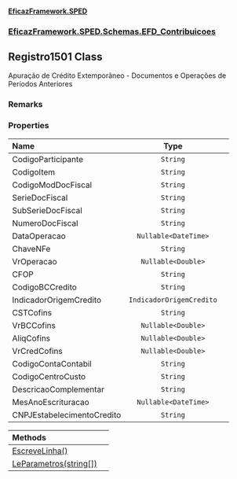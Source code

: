 #### [EficazFramework.SPED](EficazFrameworkSPED.md 'EficazFramework SPED')
### [EficazFramework.SPED.Schemas.EFD_Contribuicoes](EficazFramework.SPED.Schemas.EFD_Contribuicoes.md 'EficazFramework.SPED.Schemas.EFD_Contribuicoes')

## Registro1501 Class

Apuração de Crédito Extemporâneo - Documentos e Operações de Períodos Anteriores

### Remarks
### Properties

| Name | Type | |
| :--- | :---: | :--- |
| CodigoParticipante | `String` |  |
| CodigoItem | `String` |  |
| CodigoModDocFiscal | `String` |  |
| SerieDocFiscal | `String` |  |
| SubSerieDocFiscal | `String` |  |
| NumeroDocFiscal | `String` |  |
| DataOperacao | `Nullable<DateTime>` |  |
| ChaveNFe | `String` |  |
| VrOperacao | `Nullable<Double>` |  |
| CFOP | `String` |  |
| CodigoBCCredito | `String` |  |
| IndicadorOrigemCredito | `IndicadorOrigemCredito` |  |
| CSTCofins | `String` |  |
| VrBCCofins | `Nullable<Double>` |  |
| AliqCofins | `Nullable<Double>` |  |
| VrCredCofins | `Nullable<Double>` |  |
| CodigoContaContabil | `String` |  |
| CodigoCentroCusto | `String` |  |
| DescricaoComplementar | `String` |  |
| MesAnoEscrituracao | `Nullable<DateTime>` |  |
| CNPJEstabelecimentoCredito | `String` |  |

| Methods | |
| :--- | :--- |
| [EscreveLinha()](EficazFramework.SPED.Schemas.EFD_Contribuicoes/Registro1501/EscreveLinha().md 'EficazFramework.SPED.Schemas.EFD_Contribuicoes.Registro1501.EscreveLinha()') | |
| [LeParametros(string[])](EficazFramework.SPED.Schemas.EFD_Contribuicoes/Registro1501/LeParametros(string[]).md 'EficazFramework.SPED.Schemas.EFD_Contribuicoes.Registro1501.LeParametros(string[])') | |
